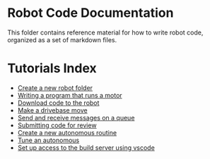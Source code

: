 # Robot Code Documentation
This folder contains reference material for how to write robot code, organized
as a set of markdown files.


# Tutorials Index
* [Create a new robot folder](tutorials/create-a-new-robot.md)
* [Writing a program that runs a motor](tutorials/create-a-simple-program-for-running-a-motor.md)
* [Download code to the robot](tutorials/download-code-to-the-robot.md)
* [Make a drivebase move](tutorials/make-a-drivebase-move.md)
* [Send and receive messages on a queue](tutorials/send-and-receive-messages-on-queues.md)
* [Submitting code for review](tutorials/submitting-code-for-a-review.md)
* [Create a new autonomous routine](tutorials/create-a-new-autonomous.md)
* [Tune an autonomous](tutorials/tune-an-autonomous.md)
* [Set up access to the build server using vscode](tutorials/setup-ssh-vscode.md)
